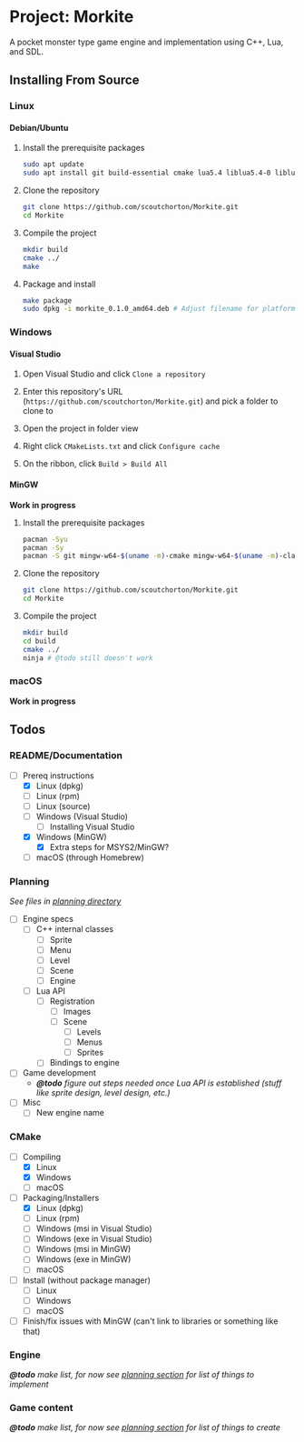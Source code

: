 # Project: Morkite

A pocket monster type game engine and implementation using C++, Lua, and SDL.

## Installing From Source

### Linux

#### Debian/Ubuntu

1. Install the prerequisite packages

   ```bash
   sudo apt update
   sudo apt install git build-essential cmake lua5.4 liblua5.4-0 liblua5.4-0-dbg liblua5.4-dev libsdl2-2.0-0 libsdl2-dev libsdl2-image-2.0-0 libsdl2-image-dev
   ```

1. Clone the repository

   ```bash
   git clone https://github.com/scoutchorton/Morkite.git
   cd Morkite
   ```

1. Compile the project

   ```bash
   mkdir build
   cmake ../
   make
   ```

1. Package and install

   ```bash
   make package
   sudo dpkg -i morkite_0.1.0_amd64.deb # Adjust filename for platform
   ```

### Windows

#### Visual Studio

1. Open Visual Studio and click `Clone a repository`

1. Enter this repository's URL (`https://github.com/scoutchorton/Morkite.git`) and pick a folder to clone to

1. Open the project in folder view

1. Right click `CMakeLists.txt` and click `Configure cache`

1. On the ribbon, click `Build > Build All`

#### MinGW

**Work in progress**

1. Install the prerequisite packages

   ```bash
   pacman -Syu
   pacman -Sy
   pacman -S git mingw-w64-$(uname -m)-cmake mingw-w64-$(uname -m)-clang
   ```

1. Clone the repository

   ```bash
   git clone https://github.com/scoutchorton/Morkite.git
   cd Morkite
   ```

1. Compile the project

   ```bash
   mkdir build
   cd build
   cmake ../
   ninja # @todo still doesn't work
   ```

### macOS

**Work in progress**

## Todos

### README/Documentation

- [ ] Prereq instructions
  - [x] Linux (dpkg)
  - [ ] Linux (rpm)
  - [ ] Linux (source)
  - [ ] Windows (Visual Studio)
    - [ ] Installing Visual Studio
  - [x] Windows (MinGW)
    - [x] Extra steps for MSYS2/MinGW?
  - [ ] macOS (through Homebrew)

### Planning

_See files in [planning directory](./planning/)_

- [ ] Engine specs
  - [ ] C++ internal classes
    - [ ] Sprite
    - [ ] Menu
    - [ ] Level
    - [ ] Scene
    - [ ] Engine
  - [ ] Lua API
    - [ ] Registration
      - [ ] Images
      - [ ] Scene
        - [ ] Levels
        - [ ] Menus
        - [ ] Sprites
    - [ ] Bindings to engine
- [ ] Game development
  - _**@todo** figure out steps needed once Lua API is established (stuff like sprite design, level design, etc.)_
- [ ] Misc
  - [ ] New engine name

### CMake

- [ ] Compiling
  - [x] Linux
  - [x] Windows
  - [ ] macOS
- [ ] Packaging/Installers
  - [x] Linux (dpkg)
  - [ ] Linux (rpm)
  - [ ] Windows (msi in Visual Studio)
  - [ ] Windows (exe in Visual Studio)
  - [ ] Windows (msi in MinGW)
  - [ ] Windows (exe in MinGW)
  - [ ] macOS
- [ ] Install (without package manager)
  - [ ] Linux
  - [ ] Windows
  - [ ] macOS
- [ ] Finish/fix issues with MinGW (can't link to libraries or something like that)

### Engine

_**@todo** make list, for now see [planning section](#planning) for list of things to implement_

### Game content

_**@todo** make list, for now see [planning section](#planning) for list of things to create_
